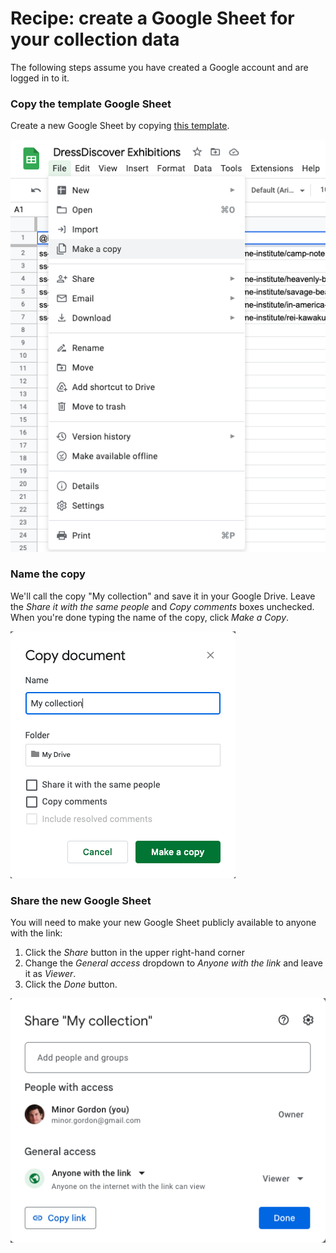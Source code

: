 # Recipe: create a Google Sheet for your collection data

The following steps assume you have created a Google account and are logged in to it.


### Copy the template Google Sheet

Create a new Google Sheet by copying [this template](https://docs.google.com/spreadsheets/d/1j2oaMvMxY4pnXO-sEH_fky2R2gm6TQeIev_Q8rVOD4M/edit?usp=sharing).

![Screenshot of making a copying in Google Sheets](make-copy.png)



### Name the copy

We'll call the copy "My collection" and save it in your Google Drive. Leave the *Share it with the same people* and *Copy comments* boxes unchecked. When you're done typing the name of the copy, click *Make a Copy*.

![Screenshot of naming a copy in Google Sheets](name-copy.png)



### Share the new Google Sheet

You will need to make your new Google Sheet publicly available to anyone with the link:

1. Click the *Share* button in the upper right-hand corner
2. Change the *General access* dropdown to *Anyone with the link* and leave it as *Viewer*.
3. Click the *Done* button.

![Screenshot of sharing in Google Sheets](share.png)
